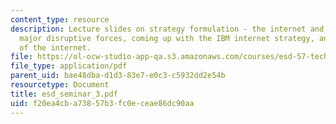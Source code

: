 ```yaml
---
content_type: resource
description: Lecture slides on strategy formulation - the internet and the Web as
  major disruptive forces, coming up with the IBM internet strategy, and the future
  of the internet.
file: https://ol-ocw-studio-app-qa.s3.amazonaws.com/courses/esd-57-technology-based-business-transformation-fall-2007/f20ea4cba73857b3fc0eceae86dc90aa_esd_seminar_3.pdf
file_type: application/pdf
parent_uid: bae48dba-d1d3-83e7-e0c3-c5932dd2e54b
resourcetype: Document
title: esd_seminar_3.pdf
uid: f20ea4cb-a738-57b3-fc0e-ceae86dc90aa
---
```

